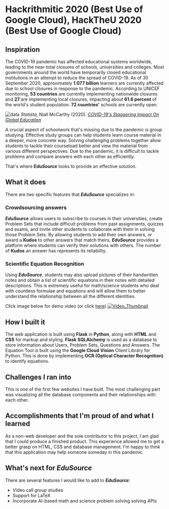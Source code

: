 # Hackrithmitic 2020 (Best Use of Google Cloud), HackTheU 2020 (Best Use of Google Cloud)
## Inspiration
The COVID-19 pandemic has affected educational systems worldwide, leading to the near-total closures of schools, universities and colleges. Most governments around the world have temporarily closed educational institutions in an attempt to reduce the spread of COVID-19. As of 30 September 2020, approximately **1.077 billion** learners are currently affected due to school closures in response to the pandemic. According to UNICEF monitoring, **53 countries** are currently implementing nationwide closures and **27** are implementing local closures, impacting about **61.6 percent** of the world's student population. **72 countries'** schools are currently open.

![data](https://assets.weforum.org/editor/35ZTVoUUKZ8R135jMCnLB3YirWPKRy49J6fKpf7q2ek.jpeg)
*Statista,* Niall McCarthy (2020). *[COVID-19's Staggering Impact On Global Education](https://www.statista.com/chart/21224/learners-impacted-by-national-school-closures/)*

A crucial aspect of schoolwork that's missing due to the pandemic is group studying. Effective study groups can help students learn course material in a deeper, more concrete way. Solving challenging problems together allow students to tackle their courseload better and view the material from various different perspectives. Due to the pandemic, it is difficult to tackle problems and compare answers with each other as efficiently.

That's where ***EduSource*** looks to provide an effective solution.
## What it does
There are two specific features that ***EduSource*** specializes in:
### Crowdsourcing answers
***EduSource*** allows users to subscribe to courses in their universities, create Problem Sets that include difficult problems from past assignments, quizzes and exams, and invite other students to collaborate with them in solving those Problem Sets. By allowing students to add their own answers, or award a **Kudos** to other answers that match theirs, ***EduSource*** provides a platform where students can verify their solutions with others. The number of **Kudos** an answer has represents its reliability.
### Scientific Equation Recognition
Using ***EduSource***, students may also upload pictures of their handwritten notes and obtain a list of scientific equations in their notes with detailed descriptions. This is extremely useful for math/science students who deal with countless formulae and equations and will allow them to better understand the relationship between all the different identities.  
  
Click image below for demo video (or click [here](https://youtu.be/-2_g7Y_6jL8))
[![Video_Thumbnail](http://i3.ytimg.com/vi/-2_g7Y_6jL8/maxresdefault.jpg)](https://youtu.be/-2_g7Y_6jL8)
## How I built it
The web application is built using **Flask** in **Python**, along with **HTML** and **CSS** for markup and styling. **Flask SQLAlchemy** is used as a database to store information about Users, Problem Sets, Questions and Answers. The Equation Tool is built using the **Google Cloud Vision** Client Library for Python. This is done by implementing **OCR (Optical Character Recognition)** to identify equations.
## Challenges I ran into
This is one of the first few websites I have built. The most challenging part was visualizing all the database components and their relationships with each other.
## Accomplishments that I'm proud of and what I learned
As a non-web developer and the sole contributor to this project, I am glad that I could produce a finished product. This experience allowed me to get a better grasp on HTML, CSS and database management. I'm happy to think that this application may help someone someday in this pandemic.
## What's next for ***EduSource***
There are several features I would like to add to ***EduSource***:
- Video call group studies
- Support for LaTeX
- Incorporate AI-based math and science problem solving solving APIs